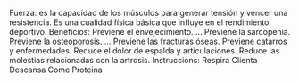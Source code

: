 Fuerza:
es la capacidad de los músculos para generar tensión y vencer una resistencia. Es una cualidad física básica que influye en el rendimiento deportivo. 
Beneficios:
Previene el envejecimiento. ...
Previene la sarcopenia.
Previene la osteoporosis. ...
Previene las fracturas óseas.
Previene catarros y enfermedades.
Reduce el dolor de espalda y articulaciones.
Reduce las molestias relacionadas con la artrosis.
Instruccions:
Respira
Clienta
Descansa
Come Proteina
